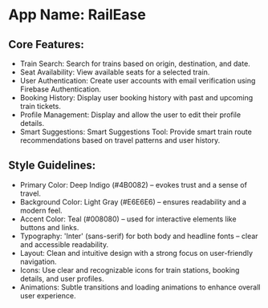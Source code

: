 # **App Name**: RailEase

## Core Features:

- Train Search: Search for trains based on origin, destination, and date.
- Seat Availability: View available seats for a selected train.
- User Authentication: Create user accounts with email verification using Firebase Authentication.
- Booking History: Display user booking history with past and upcoming train tickets.
- Profile Management: Display and allow the user to edit their profile details.
- Smart Suggestions: Smart Suggestions Tool: Provide smart train route recommendations based on travel patterns and user history.

## Style Guidelines:

- Primary Color: Deep Indigo (#4B0082) – evokes trust and a sense of travel.
- Background Color: Light Gray (#E6E6E6) – ensures readability and a modern feel.
- Accent Color: Teal (#008080) – used for interactive elements like buttons and links.
- Typography: 'Inter' (sans-serif) for both body and headline fonts – clear and accessible readability.
- Layout: Clean and intuitive design with a strong focus on user-friendly navigation.
- Icons: Use clear and recognizable icons for train stations, booking details, and user profiles.
- Animations: Subtle transitions and loading animations to enhance overall user experience.